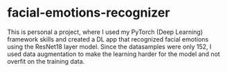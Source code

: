 # facial-emotions-recognizer
This is personal a project, where I used my PyTorch (Deep Learning) framework skills and created a DL app that recognized facial emotions using the ResNet18 layer model.
Since the datasamples were only 152, I used data augmentation to make the learning harder for the model and not overfit on the training data.
